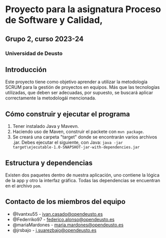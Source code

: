 # Proyecto para la asignatura Proceso de Software y Calidad, 
## Grupo 2, curso 2023-24
### Universidad de Deusto

## Introducción
Este proyecto tiene como objetivo aprender a utilizar la metodología SCRUM para la gestión de proyectos en equipos. Más que las tecnologías utilizadas, que deben ser adecuadas, por supuesto, se buscará aplicar correctamente la metodologái mencionada.

## Cómo construir y ejecutar el programa
1. Tener instalado Java y Mavevn.
2. Haciendo uso de Maven, construir el packete con `mvn package`.
3. Se creará una carpeta "target" donde se encontrarán varios archivos .jar. Debes ejecutar el siguiente, con Java: `java -jar target\ejecutable-1.0-SNAPSHOT-jar-with-dependencies.jar`

## Estructura y dependencias
Existen dos paquetes dentro de nuestra aplicación, uno contiene la lógica de la app y otro la interfaz gráfica. Todas las dependencias se encuentran en el archivo `pom`.

## Contacto de los miembros del equipo
 - @Ivantxu55 - ivan.casado@opendeusto.es
 - @Federriko97 - federico.alonso@opendeusto.es
 - @mariaMardones - maria.mardones@opendeusto.es
 - @jrsbajo - j.suarezbajo@opendeusto.es
